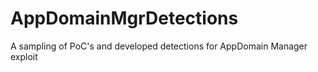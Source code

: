 # AppDomainMgrDetections
A sampling of PoC's and developed detections for AppDomain Manager exploit
